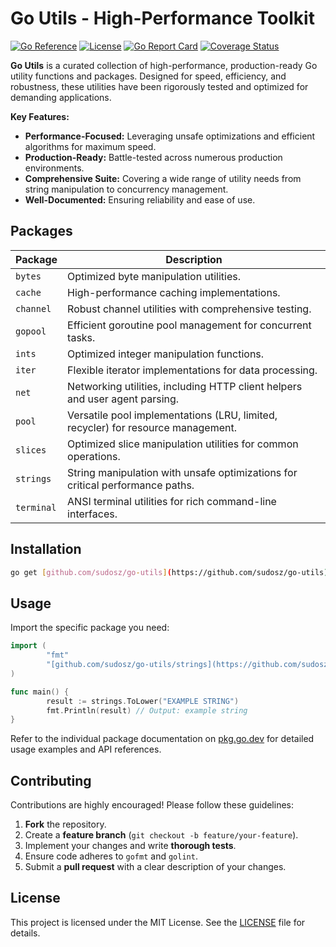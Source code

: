 # Go Utils - High-Performance Toolkit

[![Go Reference](https://pkg.go.dev/badge/github.com/sudosz/go-utils.svg)](https://pkg.go.dev/github.com/sudosz/go-utils)
[![License](https://img.shields.io/badge/License-MIT-blue.svg)](LICENSE)
[![Go Report Card](https://goreportcard.com/badge/github.com/sudosz/go-utils)](https://goreportcard.com/report/github.com/sudosz/go-utils)
[![Coverage Status](https://coveralls.io/repos/github/sudosz/go-utils/badge.svg?branch=main)](https://coveralls.io/github/sudosz/go-utils?branch=main)

**Go Utils** is a curated collection of high-performance, production-ready Go utility functions and packages. Designed for speed, efficiency, and robustness, these utilities have been rigorously tested and optimized for demanding applications.

**Key Features:**

* **Performance-Focused:** Leveraging unsafe optimizations and efficient algorithms for maximum speed.
* **Production-Ready:** Battle-tested across numerous production environments.
* **Comprehensive Suite:** Covering a wide range of utility needs from string manipulation to concurrency management.
* **Well-Documented:** Ensuring reliability and ease of use.

## Packages

| Package    | Description                                                                 |
| ---------- | --------------------------------------------------------------------------- |
| `bytes`    | Optimized byte manipulation utilities.                                       |
| `cache`    | High-performance caching implementations.                                    |
| `channel`  | Robust channel utilities with comprehensive testing.                             |
| `gopool`   | Efficient goroutine pool management for concurrent tasks.                      |
| `ints`     | Optimized integer manipulation functions.                                     |
| `iter`     | Flexible iterator implementations for data processing.                          |
| `net`      | Networking utilities, including HTTP client helpers and user agent parsing. |
| `pool`     | Versatile pool implementations (LRU, limited, recycler) for resource management. |
| `slices`   | Optimized slice manipulation utilities for common operations.              |
| `strings`  | String manipulation with unsafe optimizations for critical performance paths. |
| `terminal` | ANSI terminal utilities for rich command-line interfaces.                 |

## Installation

```bash
go get [github.com/sudosz/go-utils](https://github.com/sudosz/go-utils)
```

## Usage

Import the specific package you need:

```go
import (
        "fmt"
        "[github.com/sudosz/go-utils/strings](https://github.com/sudosz/go-utils/strings)"
)

func main() {
        result := strings.ToLower("EXAMPLE STRING")
        fmt.Println(result) // Output: example string
}
```

Refer to the individual package documentation on [pkg.go.dev](https://pkg.go.dev/github.com/sudosz/go-utils) for detailed usage examples and API references.

## Contributing

Contributions are highly encouraged! Please follow these guidelines:

1.  **Fork** the repository.
2.  Create a **feature branch** (`git checkout -b feature/your-feature`).
3.  Implement your changes and write **thorough tests**.
4.  Ensure code adheres to `gofmt` and `golint`.
5.  Submit a **pull request** with a clear description of your changes.

## License

This project is licensed under the MIT License. See the [LICENSE](LICENSE) file for details.